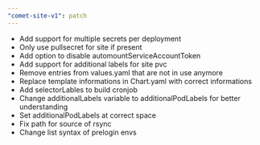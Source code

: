 ```yaml
---
"comet-site-v1": patch
---
```


- Add support for multiple secrets per deployment
- Only use pullsecret for site if present
- Add option to disable automountServiceAccountToken
- Add support for additional labels for site pvc
- Remove entries from values.yaml that are not in use anymore
- Replace template informations in Chart.yaml with correct informations
- Add selectorLables to build cronjob
- Change additionalLabels variable to additionalPodLabels for better understanding
- Set additionalPodLabels at correct space
- Fix path for source of rsync
- Change list syntax of prelogin envs
